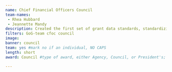 ```yaml
---
name: Chief Financial Officers Council
team-names: 
 - Rhea Hubbard
 - Jeannette Mandy
description: Created the first set of grant data standards, standardizing the grant management process across the government and reducing the reporting burden. The team’s work is now considered the cornerstone for the future development of grant systems.
filters: GoG-team cfoc council
image:
banner: council
team: yes #mark no if an individual, NO CAPS 
length: short
award: Council #type of award, either Agency, Council, or President's; this is case sensitive so make sure to match the options listed exactly. This section generates the format of the card

---
```

